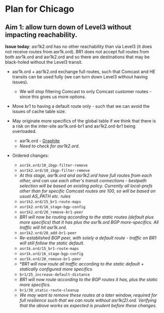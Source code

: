 # Plan for Chicago

## Aim 1: allow turn down of Level3 without impacting reachability.

**Issue today**: asr1k2.ord has no other reachability than via Level3 (it does not receive routes from asr1k.ord). BR1 does not accept full routes from both asr1k.ord and asr1k2.ord and so there are destinations that may be black-holed without the Level3 transit.

* asr1k.ord + asr1k2.ord exchange full routes, such that Comcast and HE transits can be used fully (we can turn down Level3 without having issues).
	* We will stop filtering Comcast to only Comcast customer routes - since this gives us more options.
* Move br1 to having a default route only - such that we can avoid the issues of cache table size.
 * May originate more specifics of the global table if we think that there is a risk on the inter-site asr1k.ord-br1 and asr1k2.ord-br1 being overloaded.
 	* asr1k.ord - [Graphite](http://graphite.devops.jive.com/S/L)
 	* *Need to check for asr1k2.ord*.

* Ordered changes:
  * ```asr1k.ord/10_ibgp-filter-remove```
  * ```asr1k2.ord/10_ibgp-filter-remove```
  * *At this stage, asr1k.ord and asr1k2.ord have full routes from each other, and can use each other's transit connections - bestpath selection will be based on existing policy. Currently all local-prefs other than for specific Comcast routes are 100, so will be based on usual AS_PATH etc. rules*
  * ```asr1k2.ord/15_br1-route-maps```
  * ```asr1k2.ord/16_stage-bgp-config```
  * ```asr1k2.ord/20_remove-br1-peer```
  * *BR1 will now be routing according to the static routes (default plus more specifics) that it has plus the asr1k.ord BGP more-specifics. All traffic will hit asr1k.ord*.
  * ```asr1k2.ord/20_add-br1-peer```
  * *Re-established BGP peer, with solely a default route - traffic on BR1 will still follow the static default*.
  * ```asr1k.ord/15_br1-route-maps```
  * ```asr1k.ord/16_stage-bgp-config```
  * ```asr1k.ord/20_remove-br1-peer```
  * **BR1 will now route all traffic according to the static default + statically configured more specifics*
  * ```br1/25_increase-default-distance```
  * *BR1 will now route according to the BGP routes it has, plus the static more specifics*.
  * ```br1/30_static-route-cleanup```
  * *We may want to remove these routes at a later window, required for full resilience such that we can route without asr1k(2).ord. Verifying that the above works as expected is prudent before these changes.*

  